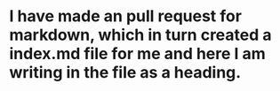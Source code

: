 # I have made an pull request for markdown, which in turn created a index.md file for me and here I am writing in the file as a heading.
